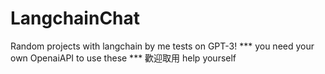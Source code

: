 # LangchainChat
Random projects with langchain by me
tests on GPT-3!
*** you need your own OpenaiAPI to use these ***
歡迎取用
help yourself
